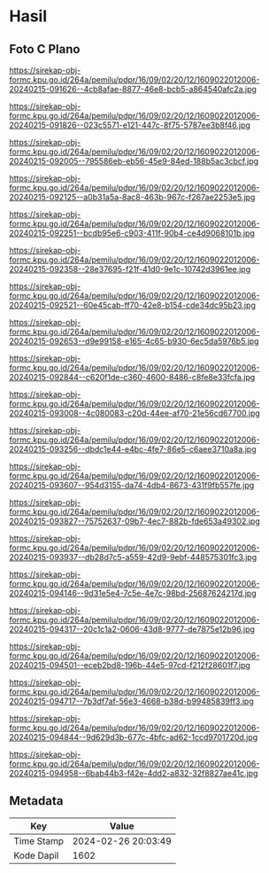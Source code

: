 # Hasil

## Foto C Plano

https://sirekap-obj-formc.kpu.go.id/264a/pemilu/pdpr/16/09/02/20/12/1609022012006-20240215-091626--4cb8afae-8877-46e8-bcb5-a864540afc2a.jpg

https://sirekap-obj-formc.kpu.go.id/264a/pemilu/pdpr/16/09/02/20/12/1609022012006-20240215-091826--023c5571-e121-447c-8f75-5787ee3b8f46.jpg

https://sirekap-obj-formc.kpu.go.id/264a/pemilu/pdpr/16/09/02/20/12/1609022012006-20240215-092005--795586eb-eb56-45e9-84ed-188b5ac3cbcf.jpg

https://sirekap-obj-formc.kpu.go.id/264a/pemilu/pdpr/16/09/02/20/12/1609022012006-20240215-092125--a0b31a5a-8ac8-463b-967c-f267ae2253e5.jpg

https://sirekap-obj-formc.kpu.go.id/264a/pemilu/pdpr/16/09/02/20/12/1609022012006-20240215-092251--bcdb95e6-c903-411f-90b4-ce4d9068101b.jpg

https://sirekap-obj-formc.kpu.go.id/264a/pemilu/pdpr/16/09/02/20/12/1609022012006-20240215-092358--28e37695-f21f-41d0-9e1c-10742d3961ee.jpg

https://sirekap-obj-formc.kpu.go.id/264a/pemilu/pdpr/16/09/02/20/12/1609022012006-20240215-092521--60e45cab-ff70-42e8-b154-cde34dc95b23.jpg

https://sirekap-obj-formc.kpu.go.id/264a/pemilu/pdpr/16/09/02/20/12/1609022012006-20240215-092653--d9e99158-e165-4c65-b930-6ec5da5976b5.jpg

https://sirekap-obj-formc.kpu.go.id/264a/pemilu/pdpr/16/09/02/20/12/1609022012006-20240215-092844--c620f1de-c360-4600-8486-c8fe8e33fcfa.jpg

https://sirekap-obj-formc.kpu.go.id/264a/pemilu/pdpr/16/09/02/20/12/1609022012006-20240215-093008--4c080083-c20d-44ee-af70-21e56cd67700.jpg

https://sirekap-obj-formc.kpu.go.id/264a/pemilu/pdpr/16/09/02/20/12/1609022012006-20240215-093256--dbdc1e44-e4bc-4fe7-86e5-c6aee3710a8a.jpg

https://sirekap-obj-formc.kpu.go.id/264a/pemilu/pdpr/16/09/02/20/12/1609022012006-20240215-093607--954d3155-da74-4db4-8673-431f9fb557fe.jpg

https://sirekap-obj-formc.kpu.go.id/264a/pemilu/pdpr/16/09/02/20/12/1609022012006-20240215-093827--75752637-09b7-4ec7-882b-fde653a49302.jpg

https://sirekap-obj-formc.kpu.go.id/264a/pemilu/pdpr/16/09/02/20/12/1609022012006-20240215-093937--db28d7c5-a559-42d9-9ebf-448575301fc3.jpg

https://sirekap-obj-formc.kpu.go.id/264a/pemilu/pdpr/16/09/02/20/12/1609022012006-20240215-094146--9d31e5e4-7c5e-4e7c-98bd-25687624217d.jpg

https://sirekap-obj-formc.kpu.go.id/264a/pemilu/pdpr/16/09/02/20/12/1609022012006-20240215-094317--20c1c1a2-0606-43d8-9777-de7875e12b96.jpg

https://sirekap-obj-formc.kpu.go.id/264a/pemilu/pdpr/16/09/02/20/12/1609022012006-20240215-094501--eceb2bd8-196b-44e5-97cd-f212f28601f7.jpg

https://sirekap-obj-formc.kpu.go.id/264a/pemilu/pdpr/16/09/02/20/12/1609022012006-20240215-094717--7b3df7af-56e3-4668-b38d-b99485839ff3.jpg

https://sirekap-obj-formc.kpu.go.id/264a/pemilu/pdpr/16/09/02/20/12/1609022012006-20240215-094844--9d629d3b-677c-4bfc-ad62-1ccd9701720d.jpg

https://sirekap-obj-formc.kpu.go.id/264a/pemilu/pdpr/16/09/02/20/12/1609022012006-20240215-094958--6bab44b3-f42e-4dd2-a832-32f8827ae41c.jpg


## Metadata

| Key        | Value               |
| ---------- | ------------------- |
| Time Stamp | 2024-02-26 20:03:49 |
| Kode Dapil | 1602                |



